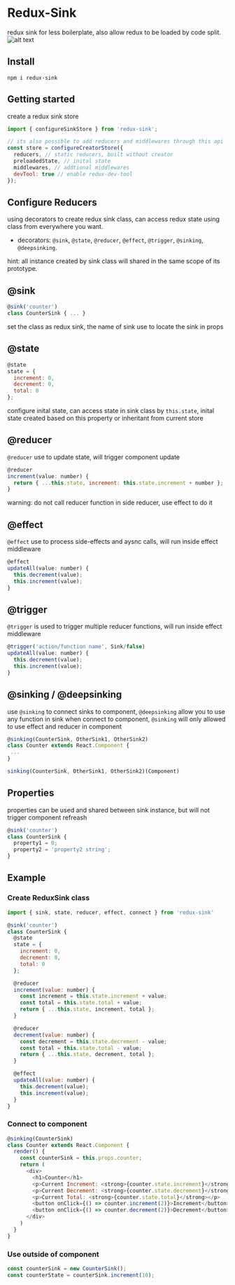 # Redux-Sink
redux sink for less boilerplate, also allow redux to be loaded by code split.    
![alt text](https://travis-ci.org/JiarongGu/redux-sink.svg?branch=master)

## Install
```npm i redux-sink```  

## Getting started
create a redux sink store
```javascript
import { configureSinkStore } from 'redux-sink';

// its also possible to add reducers and middlewares through this api
const store = configureCreatorStore({ 
  reducers, // static reducers, built without creator
  preloadedState, // inital state
  middlewares, // addtional middlewares
  devTool: true // enable redux-dev-tool
});
```
    
## Configure Reducers
using decorators to create redux sink class, can access redux state using class from everywhere you want.
- decorators: `@sink`, `@state`, `@reducer`, `@effect`, `@trigger`, `@sinking`, `@deepsinking`.  

hint: all instance created by sink class will shared in the same scope of its prototype.

## @sink
```javascript
@sink('counter')
class CounterSink { ... }
```
set the class as redux sink, the name of sink use to locate the sink in props

## @state
```javascript
@state
state = { 
  increment: 0, 
  decrement: 0, 
  total: 0 
};
```
configure inital state, can access state in sink class by `this.state`,
inital state created based on this property or inheritant from current store

## @reducer
`@reducer` use to update state, will trigger component update
```javascript
@reducer
increment(value: number) {
  return { ...this.state, increment: this.state.increment + number };
}
```
warning: do not call reducer function in side reducer, use effect to do it

## @effect
`@effect` use to process side-effects and aysnc calls, will run inside effect middleware
```javascript
@effect
updateAll(value: number) {
  this.decrement(value);
  this.increment(value);
}
```

## @trigger
`@trigger` is used to trigger multiple reducer functions, will run inside effect middleware
```javascript
@trigger('action/function name', Sink/false)
updateAll(value: number) {
  this.decrement(value);
  this.increment(value);
}
```


## @sinking / @deepsinking
use `@sinking` to connect sinks to component, `@deepsinking` allow you to use any function in sink when connect to component, `@sinking` will only allowed to use effect and reducer in component
```javascript
@sinking(CounterSink, OtherSink1, OtherSink2)
class Counter extends React.Component {
 ...
}

sinking(CounterSink, OtherSink1, OtherSink2)(Component)
```

## Properties
properties can be used and shared between sink instance, but will not trigger component refreash
```javascript
@sink('counter')
class CounterSink { 
  property1 = 0;
  property2 = 'property2 string';
}
```


## Example
### Create ReduxSink class
```javascript
import { sink, state, reducer, effect, connect } from 'redux-sink'

@sink('counter')
class CounterSink {
  @state
  state = { 
    increment: 0, 
    decrement: 0, 
    total: 0 
  };

  @reducer
  increment(value: number) {
    const increment = this.state.increment + value;
    const total = this.state.total + value;
    return { ...this.state, increment, total };
  }

  @reducer
  decrement(value: number) {
    const decrement = this.state.decrement - value;
    const total = this.state.total - value;
    return { ...this.state, decrement, total };
  }

  @effect
  updateAll(value: number) {
    this.decrement(value);
    this.increment(value);
  }
}
```

### Connect to component
```javascript
@sinking(CounterSink)
class Counter extends React.Component {
  render() {
    const counterSink = this.props.counter;
    return (
      <div>
        <h1>Counter</h1>
        <p>Current Increment: <strong>{counter.state.increment}</strong></p>
        <p>Current Decrement: <strong>{counter.state.decrement}</strong></p>
        <p>Current Total: <strong>{counter.state.total}</strong></p>
        <button onClick={() => counter.increment(2)}>Increment</button>
        <button onClick={() => counter.decrement(2)}>Decrement</button>
      </div>
    )
  }
}
```

### Use outside of component
```javascript
const counterSink = new CounterSink();
const counterState = counterSink.increment(10);
```
